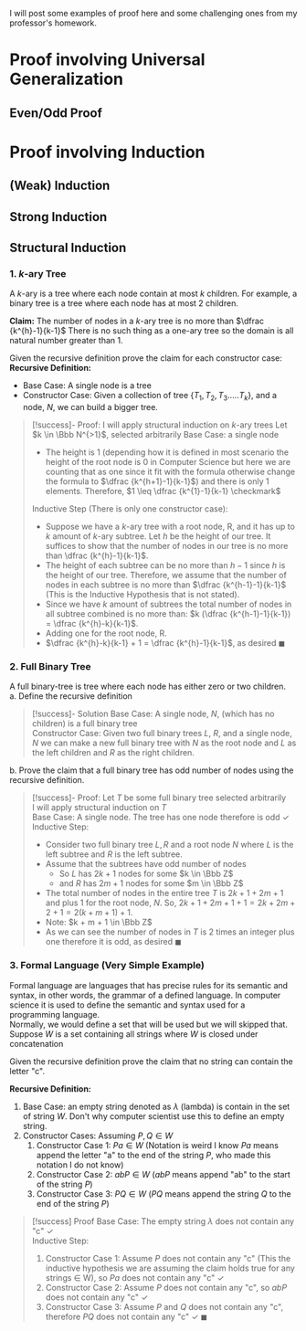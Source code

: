 I will post some examples of proof here and some challenging ones from my professor's homework.


# Proof involving Universal Generalization

## Even/Odd Proof



# Proof involving Induction

## (Weak) Induction

## Strong Induction

## Structural Induction

### 1. $k$-ary Tree
A $k$-ary is a tree where each node contain at most $k$ children. For example, a binary tree is a tree where each node has at most 2 children.

**Claim:** The number of nodes in a $k$-ary tree is no more than $\dfrac {k^{h}-1}{k-1}$
There is no such thing as a one-ary tree so the domain is all natural number greater than 1.

Given the recursive definition prove the claim for each constructor case: 
**Recursive Definition:**
- Base Case: A single node is a tree 
- Constructor Case: Given a collection of tree $\{T_1, T_2, T_3..... T_k\}$, and a node, $N$, we can build a bigger tree. 

>[!success]- Proof: 
>I will apply structural induction on $k$-ary trees
>Let $k \in \Bbb N^{>1}$, selected arbitrarily
>Base Case: a single node
>- The height is 1 (depending how it is defined in most scenario the height of the root node is 0 in Computer Science but here we are counting that as one since it fit with the formula otherwise change the formula to $\dfrac {k^{h+1}-1}{k-1}$) and there is only 1 elements. Therefore, $1 \leq \dfrac {k^{1}-1}{k-1} \checkmark$
>  
>Inductive Step (There is only one constructor case): 
>- Suppose we have a $k$-ary tree with a root node, R, and it has up to $k$ amount of $k$-ary subtree. Let $h$ be the height of our tree. It suffices to show that the number of nodes in our tree is no more than \dfrac {k^{h}-1}{k-1}$.
>- The height of each subtree can be no more than $h-1$ since $h$ is the height of our tree. Therefore, we assume that the number of nodes in each subtree is no more than $\dfrac {k^{h-1}-1}{k-1}$ (This is the Inductive Hypothesis that is not stated). 
>- Since we have $k$ amount of subtrees the total number of nodes in all subtree combined is no more than: $k (\dfrac {k^{h-1}-1}{k-1}) = \dfrac {k^{h}-k}{k-1}$. 
>- Adding one for the root node, R. 
>- $\dfrac {k^{h}-k}{k-1} + 1 = \dfrac {k^{h}-1}{k-1}$, as desired $\blacksquare$

### 2. Full Binary Tree

A full binary-tree is tree where each node has either zero or two children.<br> 
a. Define the recursive definition

>[!success]- Solution
>Base Case: A single node, $N$, (which has no children) is a full binary tree<br> 
>Constructor Case: Given two full binary trees $L$, $R$, and a single node, $N$ we can make a new full binary tree with $N$ as the root node and $L$ as the left children and $R$ as the right children.

b. Prove the claim that a full binary tree has odd number of nodes using the recursive definition.

>[!success]- Proof: 
>Let $T$ be some full binary tree selected arbitrarily<br> 
>I will apply structural induction on $T$<br> 
>Base Case: A single node. The tree has one node therefore is odd $\checkmark$<br> 
>Inductive Step: 
>- Consider two full binary tree $L, R$ and a root node $N$ where $L$ is the left subtree and $R$ is the left subtree. 
>- Assume that the subtrees have odd number of nodes
>	- So $L$ has $2k + 1$  nodes for some $k \in \Bbb Z$
>	- and $R$ has $2m + 1$ nodes for some $m \in \Bbb Z$
>- The total number of nodes in the entire tree $T$ is $2k +1 + 2m + 1$ and plus 1 for the root node, $N$. So, $2k + 1 + 2m + 1 + 1 = 2k + 2m + 2 + 1 = 2(k + m + 1) + 1$. 
>- Note: $k + m + 1 \in \Bbb Z$
>- As we can see the number of nodes in $T$ is 2 times an integer plus one therefore it is odd, as desired $\blacksquare$ 


### 3. Formal Language (Very Simple Example)

Formal language are languages that has precise rules for its semantic and syntax, in other words, the grammar of a defined language. In computer science it is used to define the semantic and syntax used for a programming language.<br> 
Normally, we would define a set that will be used but we will skipped that.<br>
Suppose $W$ is a set containing all strings where $W$ is closed under concatenation

Given the recursive definition prove the claim that no string can contain the letter "c".

**Recursive Definition:**
1. Base Case: an empty string denoted as $\lambda$ (lambda) is contain in the set of string $W$. Don't why computer scientist use this to define an empty string. 
2. Constructor Cases: Assuming $P, Q \in W$ 
	1. Constructor Case 1: $Pa \in W$ (Notation is weird I know $Pa$ means append the letter "a" to the end of the string $P$, who made this notation I do not know)
	2. Constructor Case 2: $abP \in W$ ($abP$ means append "ab" to the start of the string $P$)
	3.  Constructor Case 3: $PQ \in W$ ($PQ$ means append the string $Q$ to the end of the string $P$)
>[!success] Proof
>Base Case: The empty string $\lambda$ does not contain any "c" $\checkmark$<br>
>Inductive Step: 
>1. Constructor Case 1: Assume $P$ does not contain any "c" (This the inductive hypothesis we are assuming the claim holds true for any strings $\in$ W), so $Pa$ does not contain any "c" $\checkmark$
>2. Constructor Case 2: Assume $P$ does not contain any "c", so $abP$ does not contain any "c" $\checkmark$
>3. Constructor Case 3: Assume $P$ and $Q$ does not contain any "c", therefore $PQ$ does not contain any "c" $\checkmark$
>$\blacksquare$

